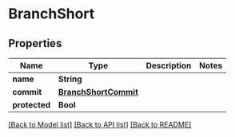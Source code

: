 # BranchShort

## Properties
Name | Type | Description | Notes
------------ | ------------- | ------------- | -------------
**name** | **String** |  | 
**commit** | [**BranchShortCommit**](BranchShortCommit.md) |  | 
**protected** | **Bool** |  | 

[[Back to Model list]](../README.md#documentation-for-models) [[Back to API list]](../README.md#documentation-for-api-endpoints) [[Back to README]](../README.md)



